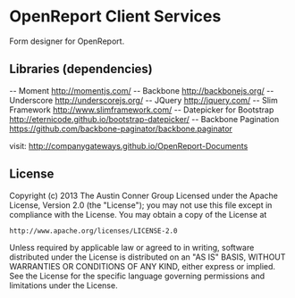 # OpenReport Client Services

Form designer for OpenReport.

## Libraries (dependencies)
 -- Moment http://momentjs.com/
 -- Backbone http://backbonejs.org/
 -- Underscore http://underscorejs.org/
 -- JQuery http://jquery.com/
 -- Slim Framework http://www.slimframework.com/
 -- Datepicker for Bootstrap http://eternicode.github.io/bootstrap-datepicker/
 -- Backbone Pagination https://github.com/backbone-paginator/backbone.paginator

visit: http://companygateways.github.io/OpenReport-Documents

## License
Copyright (c) 2013 The Austin Conner Group
Licensed under the Apache License, Version 2.0 (the "License");
you may not use this file except in compliance with the License.
You may obtain a copy of the License at

    http://www.apache.org/licenses/LICENSE-2.0

Unless required by applicable law or agreed to in writing, software
distributed under the License is distributed on an "AS IS" BASIS,
WITHOUT WARRANTIES OR CONDITIONS OF ANY KIND, either express or implied.
See the License for the specific language governing permissions and
limitations under the License.
